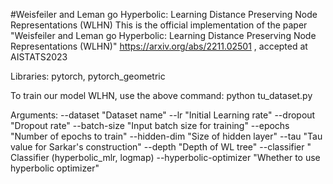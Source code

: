 #Weisfeiler and Leman go Hyperbolic: Learning Distance Preserving Node Representations (WLHN)
This is the official implementation of the paper "Weisfeiler and Leman go Hyperbolic: Learning Distance Preserving Node Representations (WLHN)" https://arxiv.org/abs/2211.02501 , accepted at AISTATS2023

Libraries: pytorch, pytorch_geometric

To train our model WLHN, use the above command:
python tu_dataset.py 

Arguments:
--dataset "Dataset name"
--lr "Initial Learning rate"
--dropout "Dropout rate"
--batch-size "Input batch size for training"
--epochs "Number of epochs to train"
--hidden-dim "Size of hidden layer"
--tau "Tau value for Sarkar's construction"
--depth "Depth of WL tree"
--classifier " Classifier (hyperbolic_mlr, logmap)
--hyperbolic-optimizer "Whether to use hyperbolic optimizer"

